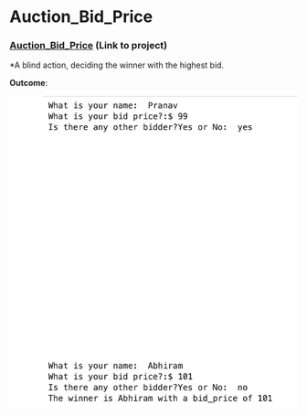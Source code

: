 # Auction_Bid_Price

### [Auction_Bid_Price](https://github.com/PRANAVKUMAR183/Auction_Bid_Price) (Link to project)

*A blind action, deciding the winner with the highest bid.


**Outcome**:

![](Auction.jpeg)

